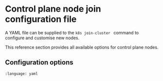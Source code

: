 # Control plane node join configuration file

A YAML file can be supplied to the `k8s join-cluster ` command to configure and
customise new nodes.

This reference section provides all available options for control plane nodes.

## Configuration options

```{literalinclude} /src/_parts/control_plane_join_config.md
:language: yaml
```
